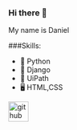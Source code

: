 ### Hi there 👋 
My name is Daniel


###Skills: 
* 🐍 Python
* 💾 Django
* 🤖 UiPath
* 🖥️ HTML,CSS


[<img src='https://cdn.jsdelivr.net/npm/simple-icons@3.0.1/icons/github.svg' alt='github' height='40'>](https://github.com/Tyroooo)  
